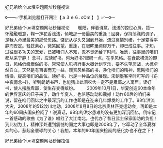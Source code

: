 好兄弟给个uc填空题网址秒懂视论

《——✅手机浏览器打开网沚【ａ３ｅ６. cOm 】 】✅—》--

好兄弟给个uc填空题网址秒懂视论　　暖阳，伴着诗意，浅浅的掠过心扉。揽一怀融融暖意，鞠一抹花香浅浅，倾城那一份最美的重逢！回身，保持荡漾的调子，是我人命里最美的那份思路。惦记从尽头又回到开始，流过离情别绪，十足变得平静而安定。轻捻素心，微笑回望。重逢，在眼眸里绸缪万千，却已成往事。才知，过往很多功夫的宠爱，已被咱们人不知，鬼不觉还给了时间。唯愿，往事里的咱们都从来宁静！
念书，应读好书。何为好书?起码一点，在乎风格。在食欲横流的即日，风格低级庸俗的书，常常使人见机行事大概计划享乐，要不失望厌战，大概卓然自立，天然是有百害而无一益。观赏风格高的书，净化咱们的精神，熏陶咱们的情操，提高咱们的品位。读好书，也是一种品位的展现。宋朝墨客李时可写的《舟中夜闻念书》，听到朗朗书声，也能猜出此间农舍一定不是卑鄙之人寓居。读好书，使人摆脱卑鄙，使生存变得缤纷。
　　2009年10月1日，华夏创造60本命年的世界喜庆的日子来了，动作华夏人，也倍感动动和震撼！动作80后的咱们来说，留在咱们回忆之中最深沉的工作也即是在迩来几年爆发的工作了。98年洪流大灾，2008年的512汶川地动，2008年8月8日的北京奥林匹克运动会，再即是本年的60周庆国庆检阅了！说真话，98年的洪水患难的没有更加深沉回忆，倒牢记一首感动的歌曲《为了谁》唱红了大江南北，也代办了昔日武士保家国防的负担！到此刻为止，精神深处遭到震憾的国之大事也即是2008年了，它牵动了全华夏群众的心，惹起全寰球的关心！我想，本年的60年国庆检阅的感化办也不在之下！





好兄弟给个uc填空题网址秒懂拉信
